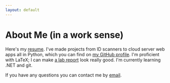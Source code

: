 ```yaml
---
layout: default
---
```

# About Me (in a work sense)

Here's my [resume](/media/resume/resume.pdf). I've made projects from ID scanners to cloud server web apps all in Python, which you can find on [my GitHub profile](https://github.com/Tim-Jackins). I'm proficient with LaTeX; I can make [a lab report](/media/PhysicsLab5/lab5.pdf) look really good. I'm currently learning .NET and git.

If you have any questions you can contact me by [email](mailto:timmins.jack595@gmail.com).

